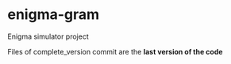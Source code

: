 # enigma-gram
Enigma simulator project

Files of complete_version commit are the **last version of the code**
